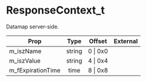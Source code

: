 # ResponseContext_t

Datamap server-side.

|Prop|Type|Offset|External|
|---|:-:|:-:|--:|
|m_iszName|string|0 \| 0x0||
|m_iszValue|string|4 \| 0x4||
|m_fExpirationTime|time|8 \| 0x8||
